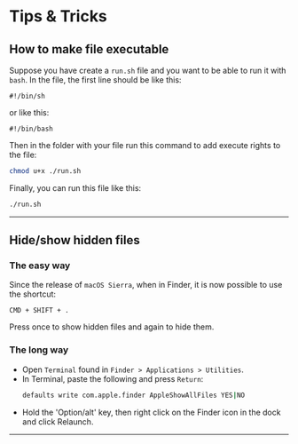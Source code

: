 # Tips & Tricks

## How to make file executable

Suppose you have create a `run.sh` file and you want to be able to run it with `bash`. In the file, the first line should be like this:

``` none
#!/bin/sh
```

or like this:

``` none
#!/bin/bash
```

Then in the folder with your file run this command to add execute rights to the file:

``` bash
chmod u+x ./run.sh
```

Finally, you can run this file like this:

``` bash
./run.sh
```

---

## Hide/show hidden files

### The easy way

Since the release of `macOS Sierra`, when in Finder, it is now possible to use the shortcut:

``` none
CMD + SHIFT + .
```

Press once to show hidden files and again to hide them. 

### The long way

- Open `Terminal` found in `Finder > Applications > Utilities`.
- In Terminal, paste the following and press `Return`:
    ``` bash
    defaults write com.apple.finder AppleShowAllFiles YES|NO
    ```
- Hold the 'Option/alt' key, then right click on the Finder icon in the dock and click Relaunch.

---
